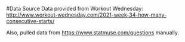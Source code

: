 #Data Source
Data provided from Workout Wednesday: http://www.workout-wednesday.com/2021-week-34-how-many-consecutive-starts/

Also, pulled data from https://www.statmuse.com/questions manually.
